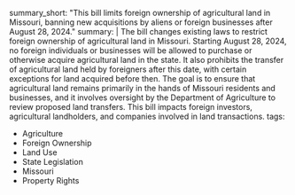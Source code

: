 summary_short: "This bill limits foreign ownership of agricultural land in Missouri, banning new acquisitions by aliens or foreign businesses after August 28, 2024."
summary: |
  The bill changes existing laws to restrict foreign ownership of agricultural land in Missouri. Starting August 28, 2024, no foreign individuals or businesses will be allowed to purchase or otherwise acquire agricultural land in the state. It also prohibits the transfer of agricultural land held by foreigners after this date, with certain exceptions for land acquired before then. The goal is to ensure that agricultural land remains primarily in the hands of Missouri residents and businesses, and it involves oversight by the Department of Agriculture to review proposed land transfers. This bill impacts foreign investors, agricultural landholders, and companies involved in land transactions.
tags:
  - Agriculture
  - Foreign Ownership
  - Land Use
  - State Legislation
  - Missouri
  - Property Rights
